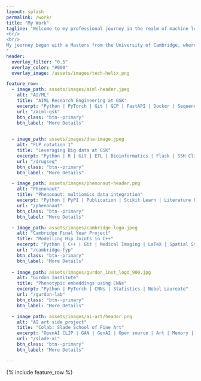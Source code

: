 ```yaml
---
layout: splash
permalink: /work/
title: "My Work"
tagline: "Welcome to my professional journey in the realm of machine learning and software engineering. With a focus on innovation and a passion for cutting-edge technology, I've spent the past few years at GlaxoSmithKline (GSK), where I've specialized in developing ML solutions with real-world impact. From creating recommender systems for genetic targets to architecting scalable pipelines for RNA structure prediction, I've thrived on solving complex problems at the intersection of biology and technology.
<br/>
<br/>
My journey began with a Masters from the University of Cambridge, where I delved deep into the world of AI and ML. Since then, I've been driven by a desire to push the boundaries of what's possible, whether it's through classical statistics or designing novel ML architectures. Join me as I continue to explore the endless possibilities of machine learning and software engineering, one project at a time.
"
header:
  overlay_filter: "0.5"
  overlay_color: "#000"
  overlay_image: /assets/images/tech-helix.png

feature_row:
  - image_path: assets/images/aiml-header.jpeg
    alt: "AI/ML"
    title: "AIML Research Engineering at GSK"
    excerpt: "Python | PyTorch | Git | GCP | FastAPI | Docker | Sequence Learning | DevOps | Distributed Computing | OOD"
    url: "/aiml-gsk" 
    btn_class: "btn--primary"
    btn_label: "More Details"
    

  - image_path: assets/images/dna-image.jpeg
    alt: "FLP rotation 1"
    title: "Leveraging Big data at GSK"
    excerpt: "Python | R | Git | ETL | Bioinformatics | Flask | SSH Clients | HPC Clusters | Data visualisation"
    url: "/drugseq" 
    btn_class: "btn--primary"
    btn_label: "More Details"

  - image_path: assets/images/phenonaut-header.png
    alt: "Phenonaut"
    title: "Phenonaut: multiomics data integration"
    excerpt: "Python | PyPI | Publication | Scikit Learn | Literature Review | Research "
    url: "/phenonaut" 
    btn_class: "btn--primary"
    btn_label: "More Details"

  - image_path: assets/images/cambridge-logo.jpeg
    alt: "Cambridge Final Year Project"
    title: "Modelling Hip Joints in C++"
    excerpt: "Python | C++ | Git | Medical Imaging | LaTeX | Spatial Statistics | Bayesian Modelling"
    url: "/cambridge-fyp" 
    btn_class: "btn--primary"
    btn_label: "More Details"
  
  - image_path: assets/images/gurdon_inst_logo_900.jpg
    alt: "Gurdon Institute"
    title: "Phenotypic embeddings using CNNs"
    excerpt: "Python | PyTorch | CNNs | Statistics | Nobel Laureate"
    url: "/gurdon-lab" 
    btn_class: "btn--primary"
    btn_label: "More Details"

  - image_path: assets/images/ai-art/header.png
    alt: "AI art side project"
    title: "Colab: Slade School of Fine Art"
    excerpt: "OpenAI CLIP | GAN | GenAI | Open source | Art | Memory | Neuroscience"
    url: "/slade-ai"
    btn_class: "btn--primary"
    btn_label: "More Details"

---
```


{% include feature_row %}

